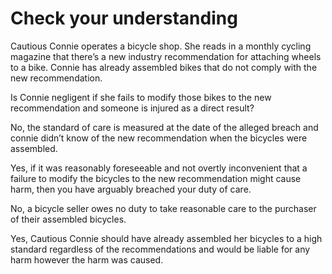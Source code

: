 # Check your understanding

Cautious Connie operates a bicycle shop. She reads in a monthly cycling magazine that there’s a new industry recommendation for attaching wheels to a bike. Connie has already assembled bikes that do not comply with the new recommendation.

Is Connie negligent if she fails to modify those bikes to the new recommendation and someone is injured as a direct result?

No, the standard of care is measured at the date of the alleged breach and connie didn’t know of the new recommendation when the bicycles were assembled.

Yes, if it was reasonably foreseeable and not overtly inconvenient that a failure to modify the bicycles to the new recommendation might cause harm, then you have arguably breached your duty of care.

No, a bicycle seller owes no duty to take reasonable care to the purchaser of their assembled bicycles.

Yes, Cautious Connie should have already assembled her bicycles to a high standard regardless of the recommendations and would be liable for any harm however the harm was caused.

[](https://www.futurelearn.com/courses/law-for-non-lawyers/3/quizzes/177769/introduction)